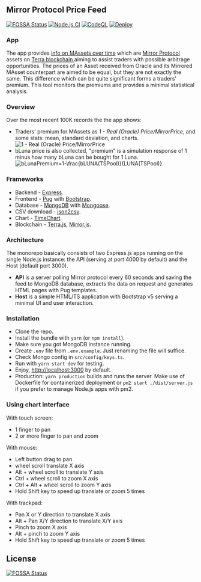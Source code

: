## Mirror Protocol Price Feed
[![FOSSA Status](https://app.fossa.com/api/projects/git%2Bgithub.com%2Fcrypt0grapher%2FmirrorProtocolFeed.svg?type=shield)](https://app.fossa.com/projects/git%2Bgithub.com%2Fcrypt0grapher%2FmirrorProtocolFeed?ref=badge_shield)
[![Node.js CI](https://github.com/crypt0grapher/mirror-protocol-feed/actions/workflows/node.js.yml/badge.svg)](https://github.com/crypt0grapher/mirror-protocol-feed/actions/workflows/node.js.yml)
[![CodeQL](https://github.com/crypt0grapher/mirror-protocol-feed/actions/workflows/codeql-analysis.yml/badge.svg)](https://github.com/crypt0grapher/mirror-protocol-feed/actions/workflows/codeql-analysis.yml)
[![Deploy](https://github.com/crypt0grapher/mirror-protocol-feed/actions/workflows/deploy.yml/badge.svg)](https://github.com/crypt0grapher/mirror-protocol-feed/actions/workflows/deploy.yml)

### App
The app provides [info on MAssets over time](http://mirror.planeta.money/) which are [Mirror Protocol](https://mirrorprotocol.app/) assets on [Terra blockchain ](https://terra.money/) aiming to assist traders with possible arbitrage opportunities.
The prices of an Asset received from Oracle and its Mirrored MAsset counterpart are aimed to be equal, but they are not exactly the same. This difference which can be quite significant forms a traders' premium. 
This tool monitors the premiums and provides a minimal statistical analysis.

### Overview
Over the most recent 100K records the the app shows:
- Traders' premium for MAssets as *1 - Real (Oracle) Price/MirrorPrice*, and some stats: mean, standard deviation, and charts. ![1 - Real (Oracle) Price/MirrorPrice](https://latex.codecogs.com/svg.latex?MAsset_Premium=1-\frac{OracleAssetPrice}{MirrorAssetPrice})
- bLuna price is also collected, "premium" is a simulation response of 1 minus how many bLuna can be bought for 1 Luna. ![bLunaPremium=1-\frac{bLUNA(TSPool)}{LUNA(TSPool)}](https://latex.codecogs.com/svg.latex?bLunaPremium=1-\frac{bLUNA(TSPool)}{LUNA(TSPool)})  

### Frameworks
- Backend - [Express](https://expressjs.com/).
- Frontend - [Pug](https://pugjs.org/) with [Bootstrap](https://getbootstrap.com/).
- Database - [MongoDB](https://mongodb.com/) with [Mongoose](https://mongoosejs.com/).
- CSV download - [json2csv](https://www.npmjs.com/package/json2csv).
- Chart -  [TimeChart](https://github.com/huww98/TimeChart).
- Blockchain - [Terra.js](https://terra-money.github.io/terra.js/), [Mirror.js](https://mirror-protocol.github.io/mirror.js/).

### Architecture
The monorepo basically consists of two Express.js apps running on the single Node.js instance: the API (serving at port 4000 by default) and the Host (default port 3000).
- **API** is a server polling Mirror protocol every 60 seconds and saving the feed to MongoDB database, extracts the data on request and generates HTML pages with Pug templates.
- **Host** is a simple HTML/TS application with Bootstrap v5 serving a minimal UI and user interaction.

### Installation
- Clone the repo.
- Install the bundle with `yarn` (or `npm install`).
- Make sure you got MongoDB instance running.
- Create `.env` file from `.env.example`. Just renaming the file will suffice.
- Check Mongo config in `src/config/keys.ts`.
- Run with `yarn start dev` for testing.
- Enjoy, [http://localhost:3000](http://localhost:3000) by default.
- Production: `yarn production` builds and runs the server. Make use of Dockerfile for containerized deployment or `pm2 start ./dist/server.js` if you prefer to manage Node.js apps with pm2.  

### Using chart interface
With touch screen:
* 1 finger to pan
* 2 or more finger to pan and zoom

With mouse:
* Left button drag to pan
* wheel scroll translate X axis
* Alt + wheel scroll to translate Y axis
* Ctrl + wheel scroll to zoom X axis
* Ctrl + Alt + wheel scroll to zoom Y axis
* Hold Shift key to speed up translate or zoom 5 times

With trackpad:
* Pan X or Y direction to translate X axis
* Alt + Pan X/Y direction to translate X/Y axis
* Pinch to zoom X axis
* Alt + pinch to zoom Y axis
* Hold Shift key to speed up translate or zoom 5 times

## License
[![FOSSA Status](https://app.fossa.com/api/projects/git%2Bgithub.com%2Fcrypt0grapher%2FmirrorProtocolFeed.svg?type=large)](https://app.fossa.com/projects/git%2Bgithub.com%2Fcrypt0grapher%2FmirrorProtocolFeed?ref=badge_large)

